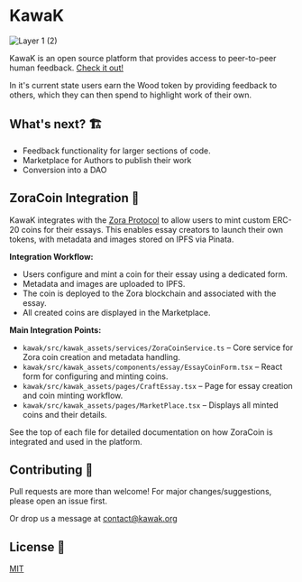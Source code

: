 # KawaK 

![Layer 1 (2)](https://github.com/kawak-org/Kawak-2.0/assets/33438220/272fc5cf-b714-4304-b800-c3e338fb6665)

KawaK is an open source platform that provides access to peer-to-peer human feedback. [Check it out!](https://3ysab-rqaaa-aaaan-qaewq-cai.ic0.app)

In it's current state users earn the Wood token by providing feedback to others, which they can then spend to highlight work of their own. 


## What's next? 🏗️

- Feedback functionality for larger sections of code. 
- Marketplace for Authors to publish their work
- Conversion into a DAO 


## ZoraCoin Integration 🚀

KawaK integrates with the [Zora Protocol](https://zora.co/) to allow users to mint custom ERC-20 coins for their essays. This enables essay creators to launch their own tokens, with metadata and images stored on IPFS via Pinata.

**Integration Workflow:**
- Users configure and mint a coin for their essay using a dedicated form.
- Metadata and images are uploaded to IPFS.
- The coin is deployed to the Zora blockchain and associated with the essay.
- All created coins are displayed in the Marketplace.

**Main Integration Points:**
- `kawak/src/kawak_assets/services/ZoraCoinService.ts` – Core service for Zora coin creation and metadata handling.
- `kawak/src/kawak_assets/components/essay/EssayCoinForm.tsx` – React form for configuring and minting coins.
- `kawak/src/kawak_assets/pages/CraftEssay.tsx` – Page for essay creation and coin minting workflow.
- `kawak/src/kawak_assets/pages/MarketPlace.tsx` – Displays all minted coins and their details.

See the top of each file for detailed documentation on how ZoraCoin is integrated and used in the platform.

## Contributing 🌱

Pull requests are more than welcome! For major changes/suggestions, please open an issue first. 

Or drop us a message at contact@kawak.org 


## License 📄

[MIT](https://choosealicense.com/licenses/mit/)
